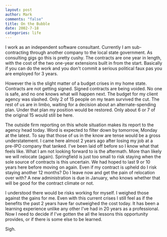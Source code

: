 ```yaml
--- 
layout: post
author: Mark
comments: "false"
title: On the Bubble
date: 2002-7-18
categories: life
---
```

I work as an independent software consultant. Currently I am sub-contracting through another company to the local state government. As consulting gigs go this is pretty cushy. The contracts are one year in length, with the cost of the two one-year extensions built in from the start. Basically if you can do the work and you don't commit a serious political faux pas you are employed for 3 years.

However the is the slight matter of a budget crises in my home state. Contracts are not getting signed. Signed contracts are being voided. No one is safe, and no one knows what will happen next. The budget for my client agency was slashed. Only 2 of 15 people on my team survived the cut. The rest of us are in limbo, waiting for a decision about an alternate-spending plan. Under that plan my position would be restored. Only about 6 or 7 of the original 15 would still be here.

The outside firm reporting on this whole situation makes its report to the agency head today. Word is expected to filter down by tomorrow, Monday at the latest. To say that those of us in the know are tense would be a gross understatement. I came here almost 2 years ago after losing my job at a pre-IPO company that tanked. I've been laid off before so I know what that feels like. What I am not looking forward to is the aftermath. More than likely we will relocate (again). Springfield is just too small to risk staying when the sole source of contracts is this uncertain. We had hoped to last 9 or 10 years here before moving on again. Even if my contract is upheld do I risk staying another 12 months? Do I leave now and get the pain of relocation over with? A new administration is due in January, who knows whether that will be good for the contract climate or not.

I understood there would be risks working for myself. I weighed those against the gains for me. Even with this current crises I still feel as if the benefits the past 2 years have far outweighed the cost today. It has been a learning experience unlike any other I've had in 20 years as a professional. Now I need to decide if I've gotten the all the lessons this opportunity provides, or if there is some else to be learned.

Sigh.
